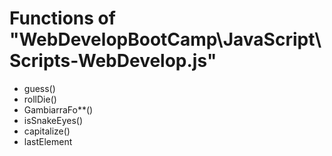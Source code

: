 <h1>Functions of "WebDevelopBootCamp\JavaScript\Scripts-WebDevelop.js"</h1>
<ul>
    <li>guess()<!--Guess a number beteween 1 to 10--></li>
    <li>rollDie()<!--Give a random number between 0 and  a number of case specified by the user--></li>
    <li>GambiarraFo**()<!--Achei tão fod* que tive de deixar--></li>
    <li>isSnakeEyes()</li>
    <li>capitalize()</li>
    <li>lastElement</li>
